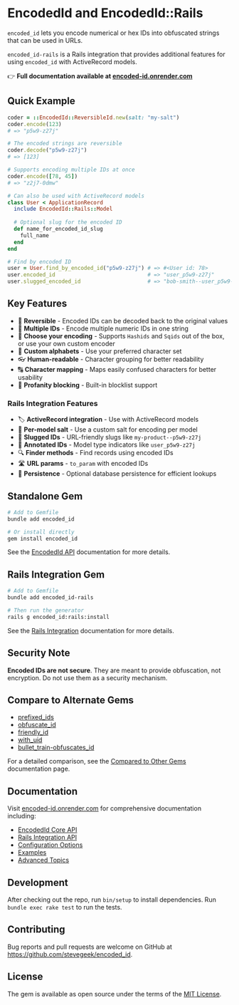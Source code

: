 # EncodedId and EncodedId::Rails

`encoded_id` lets you encode numerical or hex IDs into obfuscated strings that can be used in URLs. 

`encoded_id-rails` is a Rails integration that provides additional features for using `encoded_id` with ActiveRecord models.

👉 **Full documentation available at [encoded-id.onrender.com](https://encoded-id.onrender.com)**

## Quick Example

```ruby
coder = ::EncodedId::ReversibleId.new(salt: "my-salt")
coder.encode(123)
# => "p5w9-z27j"

# The encoded strings are reversible
coder.decode("p5w9-z27j")
# => [123]

# Supports encoding multiple IDs at once
coder.encode([78, 45])
# => "z2j7-0dmw"

# Can also be used with ActiveRecord models
class User < ApplicationRecord
  include EncodedId::Rails::Model
  
  # Optional slug for the encoded ID
  def name_for_encoded_id_slug
    full_name
  end
end

# Find by encoded ID
user = User.find_by_encoded_id("p5w9-z27j") # => #<User id: 78>
user.encoded_id                             # => "user_p5w9-z27j"
user.slugged_encoded_id                     # => "bob-smith--user_p5w9-z27j"
```

## Key Features

* 🔄 **Reversible** - Encoded IDs can be decoded back to the original values
* 👥 **Multiple IDs** - Encode multiple numeric IDs in one string
* 🚀 **Choose your encoding** - Supports `Hashids` and `Sqids` out of the box, or use your own custom encoder
* 🔡 **Custom alphabets** - Use your preferred character set
* 👓 **Human-readable** - Character grouping for better readability
* 🔠 **Character mapping** - Maps easily confused characters for better usability
* 🤬 **Profanity blocking** - Built-in blocklist support

### Rails Integration Features

* 🏷️ **ActiveRecord integration** - Use with ActiveRecord models
* 🔑 **Per-model salt** - Use a custom salt for encoding per model
* 💅 **Slugged IDs** - URL-friendly slugs like `my-product--p5w9-z27j`
* 🔖 **Annotated IDs** - Model type indicators like `user_p5w9-z27j`
* 🔍 **Finder methods** - Find records using encoded IDs
* 🛣️ **URL params** - `to_param` with encoded IDs
* 💾 **Persistence** - Optional database persistence for efficient lookups


## Standalone Gem


```bash
# Add to Gemfile
bundle add encoded_id

# Or install directly
gem install encoded_id
```

See the [EncodedId API](https://encoded-id.onrender.com/docs/encoded_id/api) documentation for more details.

## Rails Integration Gem

```bash
# Add to Gemfile
bundle add encoded_id-rails

# Then run the generator
rails g encoded_id:rails:install
```

See the [Rails Integration](https://encoded-id.onrender.com/docs/encoded_id_rails) documentation for more details.

## Security Note

**Encoded IDs are not secure**. They are meant to provide obfuscation, not encryption. Do not use them as a security mechanism.

## Compare to Alternate Gems

- [prefixed_ids](https://github.com/excid3/prefixed_ids)
- [obfuscate_id](https://github.com/namick/obfuscate_id)
- [friendly_id](https://github.com/norman/friendly_id)
- [with_uid](https://github.com/SPBTV/with_uid)
- [bullet_train-obfuscates_id](https://github.com/bullet-train-co/bullet_train-core/blob/main/bullet_train-obfuscates_id/app/models/concerns/obfuscates_id.rb)

For a detailed comparison, see the [Compared to Other Gems](https://encoded-id.onrender.com/docs/compared-to) documentation page.

## Documentation

Visit [encoded-id.onrender.com](https://encoded-id.onrender.com) for comprehensive documentation including:

- [EncodedId Core API](https://encoded-id.onrender.com/docs/encoded_id/api)
- [Rails Integration API](https://encoded-id.onrender.com/docs/encoded_id_rails/api)
- [Configuration Options](https://encoded-id.onrender.com/docs/encoded_id/configuration)
- [Examples](https://encoded-id.onrender.com/docs/encoded_id/examples)
- [Advanced Topics](https://encoded-id.onrender.com/docs/advanced-topics)

## Development

After checking out the repo, run `bin/setup` to install dependencies. Run `bundle exec rake test` to run the tests.

## Contributing

Bug reports and pull requests are welcome on GitHub at https://github.com/stevegeek/encoded_id.

## License

The gem is available as open source under the terms of the [MIT License](https://opensource.org/licenses/MIT).
